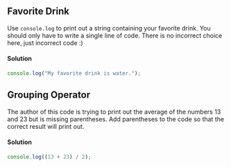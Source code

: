## Favorite Drink

Use `console.log` to print out a string containing your favorite drink. You should only have to write a single line of code. There is no incorrect choice here, just incorrect code :)

#### Solution
```js
console.log("My favorite drink is water.");
```

## Grouping Operator
The author of this code is trying to print out the average of the numbers 13 and 23 but is missing parentheses. Add parentheses to the code so that the correct result will print out. 

#### Solution
```js
console.log((13 + 23) / 2);
```
